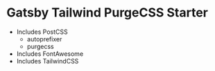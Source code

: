 # Gatsby Tailwind PurgeCSS Starter

* Includes PostCSS
    * autoprefixer
    * purgecss
* Includes FontAwesome
* Includes TailwindCSS
